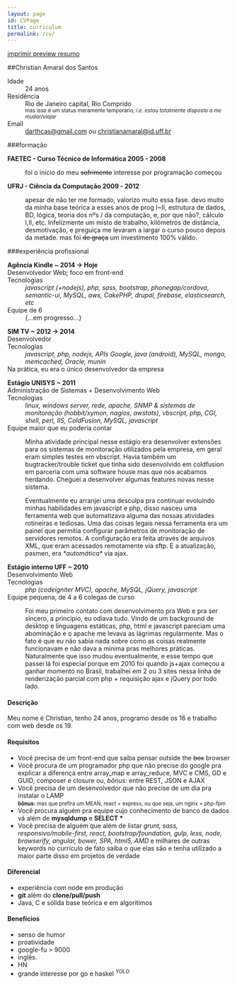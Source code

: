 ```yaml
---
layout: page
id: CVPage
title: curriculum
permalink: /cv/
---
```

<nav class='quick-menu no-print'>
  <a href='#' id='do-print' title='imprimir'>
    <i class='fa fa-print'></i> imprimir
  </a>
  <a href='https://github.com/chrisamaral'>
    <i class='fa fa-github'></i> preview
  </a>
  <a href='#tldr' title='pular para resumo'>
    <i class='fa fa-forward'></i> resumo
  </a>
</nav>


##Christian Amaral dos Santos
<dl>
  <dt class='inline'>Idade</dt>
  <dd>
    <span id='birthday' data-timestamp='665706600679'>24 anos</span>
  </dd>
  <dt class='inline'>Residência</dt>
  <dd>Rio de Janeiro capital, Rio Comprido <br/>
    <div class='wrapped no-print'>
      <small id='noMap'>
        mas isso é um status meramente temporário, <em>i.e. estou totalmente disposto a me mudar/viajar</em>
      </small>
    </div>
    <a class='toggle full'></a>
  </dd>
  <dt class='inline'>Email</dt>
  <dd>
    <a href='mailto://darthcas@gmail.com' title='desculpa, eu tinha 14 anos'>darthcas@gmail.com</a> ou <a href='mailto://christianamaral@id.uff.br'>christianamaral@id.uff.br</a><br/>
  </dd>
</dl>


###formação
<dl>
  <dt><strong>FAETEC - Curso Técnico de Informática 2005 - 2008</strong></dt>
  <dd class='zip'>
    <p class='wrapped'>foi o início do meu <del>sofrimento</del> interesse por programação começou</p>
    <a class='toggle'></a>
  </dd>
  <dt><strong>UFRJ - Ciência da Computação 2009 - 2012</strong></dt>
  <dd class='zip'>
    <p class='wrapped'>
      apesar de não ter me formado, valorizo muito essa fase. devo muito da minha base teórica a esses anos
      de prog I~II, estrutura de dados, BD, lógica, teoria dos nºs / da computação, e, por que não?, cálculo I,II, etc.
      Infelizmente um misto de trabalho, kilômetros de distância, desmotivação, e preguiça me levaram a largar o curso pouco depois da metade.
      mas foi <del>de graça</del> um investimento 100% válido.
    </p>
    <a class='toggle'></a>
  </dd>
</dl>

###experiência profissional
<dl>
  <dt><strong>Agência Kindle ~ 2014 -> Hoje</strong></dt>
  <dt>Desenvolvedor Web; foco em front-end</dt>
  <dt class='inline'>Tecnologias</dt>
  <dd><em>javascript (+nodejs), php, sass, bootstrap, phonegap/cordova, semantic-ui, MySQL, aws, CakePHP, drupal, firebase, elasticsearch, etc</em></dd>
  <dt>Equipe de 6</dt>
  <dd style='padding-left: 0'>
    <div class='wrapped no-print'>
      {...em progresso...}
    </div>
    <a class='toggle'></a>
  </dd>
</dl>

<dl>
  <dt><strong>SIM TV ~ 2012 -> 2014</strong></dt>
  <dt>Desenvolvedor</dt>
  <dt class='inline'>Tecnologias</dt>
  <dd><em>javascript, php, nodejs, APIs Google, java (android), MySQL, mongo, memcached, Oracle, munin</em></dd>
  <dt>Na prática, eu era o único desenvolvedor da empresa</dt>
  <dd style='padding-left: 0'>
    <div class='wrapped no-print'><div id='EngCarousel'></div></div>
    <a class='toggle full'></a>
  </dd>
</dl>

<dl>
  <dt><strong>Estágio UNISYS ~ 2011</strong></dt>
  <dt>Administração de Sistemas + Desenvolvimento Web</dt>
  <dt class='inline'>Tecnologias</dt>
  <dd><em>linux, windows server, rede, apache, SNMP & sistemas de monitoração (hobbit/xymon, nagios, awstats), vbscript, php, CGI, shell, perl, IIS, ColdFusion, MySQL, javascript</em></dd>
  <dt>Equipe maior que eu poderia contar</dt>
  <dd class='zip'>
    <div class='wrapped'>
      <p>
        Minha atividade principal nesse estágio era desenvolver extensões para os sistemas de monitoração utilizados pela empresa, em geral eram simples testes em vbscript. Havia também um bugtracker/trouble ticket
        que tinha sido desenvolvido em coldfusion em parceria com uma software house mas que nós acabamos herdando. Cheguei a
        desenvolver algumas features novas nesse sistema.
      </p>
      <p>
        Eventualmente eu arranjei uma desculpa pra continuar evoluindo minhas habilidades em javascript e php,
        disso nasceu uma ferramenta web que automatizava alguma das nossas atividades rotineiras e tediosas.
        Uma das coisas legais nessa ferramenta era um painel que permitia configurar parâmetros de
        monitoração de servidores remotos. A configuração era feita através de arquivos XML, que eram acessados
        remotamente via sftp. E a atualização, pasmen, era <em>*automática*</em> via ajax.
      </p>
    </div>
    <a class='toggle'></a>
  </dd>
</dl>

<dl>
  <dt><strong>Estágio interno UFF ~ 2010</strong></dt>
  <dt>Desenvolvimento Web</dt>
  <dt class='inline'>Tecnologias</dt>
  <dd><em>php (codeigniter MVC), apache, MySQL, jQuery, javascript</em></dd>
  <dt>Equipe pequena, de 4 a 6 colegas de curso</dt>
  <dd class='zip'>
    <p class='wrapped'>
      Foi meu primeiro contato com desenvolvimento pra Web e pra ser sincero, a princípio, eu odiava tudo.
      Vindo de um background de desktop e linguagens estáticas, php, html e javascript pareciam uma abominação
      e o apache me levava as lágrimas regularmente.
      Mas o fato é que eu não sabia nada sobre como as coisas realmente funcionavam e não dava a mínima pras
      melhores práticas. Naturalmente que isso mudou eventualmente, e esse tempo que passei lá foi especial porque em
      2010 foi quando js+ajax começou a ganhar momento no Brasil, trabalhei em 2 ou 3 sites nessa linha de
      renderização parcial com php + requisição ajax e jQuery por todo lado.
    </p>
    <a class='toggle'></a>
  </dd>
</dl>

<div id='tldr' class='box no-print' >
  <section>
    <h4>Descrição</h4>
    Meu nome é Christian, tenho 24 anos, programo desde os 16 e trabalho com web desde os 19.
  </section>

  <section>
    <h4>Requisitos</h4>
    <ul>
      <li>
        Você precisa de um front-end que saiba pensar outside the <del>box</del> browser
      </li>
      <li>
        Você procura de um programador php que não precise do google pra
        explicar a diferença entre array_map e array_reduce, MVC e CMS, GD e GUID,
        composer e closure ou, <em>bônus:</em> entre REST, JSON e AJAX
      </li>
      <li>
        Você precisa de um desenvolvedor que não precise de um dia pra instalar o LAMP <br/>
        <small><strong>bônus:</strong> mas que prefira um MEAN, react + express, ou que seja, um nginx + php-fpm</small>
      </li>
      <li>
        Você procura alguém pra equipe cujo conhecimento de banco de dados vá além de <strong>mysqldump</strong> e <strong>SELECT *</strong>
      </li>
      <li>
        Você precisa de alguém que além de listar <em>grunt, sass, responsivo/mobile-first, react, bootstrap/foundation, gulp, less, node,
        browserify, angular, bower, SPA, html5, AMD </em> e milhares de outras keywords no currículo de fato saiba o que elas são e tenha
        utilizado a maior parte disso em projetos de verdade
      </li>
    </ul>
  </section>

  <section>
    <h4>Diferencial</h4>
    <ul>
      <li>
        experiência com node em produção
      </li>
      <li>
        <strong>git</strong> além do <strong>clone/pull/push</strong>
      </li>
      <li>
        Java, C e sólida base teórica e em algoritimos
      </li>
    </ul>
  </section>

  <section>
    <h4><i class='fa fa-heart'></i> Benefícios</h4>
    <ul>
      <li>senso de humor</li>
      <li>proatividade</li>
      <li>google-fu > 9000</li>
      <li>inglês.</li>
      <li>HN</li>
      <li>grande interesse por go e haskel <sup><em>YOLO</em></sup></li>
    </ul>
  </section>
</div>


<script src='/assets/js/cv.js'></script>